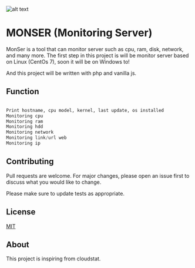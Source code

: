 ![alt text](https://previews.123rf.com/images/f1digitals/f1digitals1902/f1digitals190200146/117399112-vector-illustration-of-professional-monster-working-on-computer-isolated-on-white-background-.jpg)

# MONSER (Monitoring Server)

MonSer is a tool that can monitor server such as cpu, ram, disk, network, and many more. The first step in this project is will be monitor server based on Linux (CentOs 7), soon it will be on Windows to!

And this project will be written with php and vanilla js.

## Function

```python

Print hostname, cpu model, kernel, last update, os installed
Monitoring cpu
Monitoring ram
Monitoring hdd
Monitoring network
Monitoring link/url web
Monitoring ip

```

## Contributing
Pull requests are welcome. For major changes, please open an issue first to discuss what you would like to change.

Please make sure to update tests as appropriate.

## License
[MIT](https://choosealicense.com/licenses/mit/)

## About
This project is inspiring from cloudstat.
